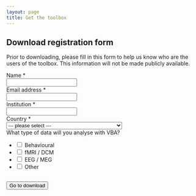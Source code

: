 ```yaml
---
layout: page
title: Get the toolbox
---
```


<h2>Download registration form</h2>

Prior to downloading, please fill in this form to help us know who are the users of the toolbox. This information will not be made publicly available.

<script type="text/javascript">var submitted=false;</script>
<iframe name="hidden_iframe" id="hidden_iframe"
style="display:none;" onload="if(submitted)
{window.location='{{ site.baseurl }}/download-registered';}"></iframe>
<form action="https://docs.google.com/forms/d/1nvk63h4PCe8Gu8zBMUOOiTQG5HQIb3Z33hcxxaWk2Jc/formResponse" method="post"
target="hidden_iframe" onsubmit="submitted=true;">



<label class="ss-q-item-label" for="entry_137102366">
    <div class="ss-q-title">
        Name
        <span class="ss-required-asterisk">*</span>
    </div>
</label>

<input type="text" name="entry.137102366" value="" class="ss-q-short" id="entry_137102366" dir="auto" aria-label="Name" aria-required="true" required="">



<label class="ss-q-item-label" for="entry_881150464">
    <div class="ss-q-title">
        Email address
        <span class="ss-required-asterisk">*</span>
    </div>
</label>

<input type="text" name="entry.881150464" value="" class="ss-q-short" id="entry_881150464" dir="auto" aria-label="Email address  " aria-required="true" required="" title="">



<label class="ss-q-item-label" for="entry_225132995">
    <div class="ss-q-title">
        Institution
        <span class="ss-required-asterisk">*</span>
    </div>
</label>

<input type="text" name="entry.225132995" value="" class="ss-q-short" id="entry_225132995" dir="auto" aria-label="Institution  " aria-required="true" required="" title="">


<div class="ss-q-container">
<label class="ss-q-item-label" for="entry_2020366401">
    <div class="ss-q-title">
        Country
        <span class="ss-required-asterisk">*</span>
    </div>
</label>


<select name="entry.2020366401" class="ss-q-short" id="entry_2020366401" dir="auto" aria-label="Country" aria-required="true" required="" title="">
	<option value="">  --- please select --- </option>
	<option value="AF">Afghanistan</option>
	<option value="AX">Åland Islands</option>
	<option value="AL">Albania</option>
	<option value="DZ">Algeria</option>
	<option value="AS">American Samoa</option>
	<option value="AD">Andorra</option>
	<option value="AO">Angola</option>
	<option value="AI">Anguilla</option>
	<option value="AQ">Antarctica</option>
	<option value="AG">Antigua and Barbuda</option>
	<option value="AR">Argentina</option>
	<option value="AM">Armenia</option>
	<option value="AW">Aruba</option>
	<option value="AU">Australia</option>
	<option value="AT">Austria</option>
	<option value="AZ">Azerbaijan</option>
	<option value="BS">Bahamas</option>
	<option value="BH">Bahrain</option>
	<option value="BD">Bangladesh</option>
	<option value="BB">Barbados</option>
	<option value="BY">Belarus</option>
	<option value="BE">Belgium</option>
	<option value="BZ">Belize</option>
	<option value="BJ">Benin</option>
	<option value="BM">Bermuda</option>
	<option value="BT">Bhutan</option>
	<option value="BO">Bolivia, Plurinational State of</option>
	<option value="BQ">Bonaire, Sint Eustatius and Saba</option>
	<option value="BA">Bosnia and Herzegovina</option>
	<option value="BW">Botswana</option>
	<option value="BV">Bouvet Island</option>
	<option value="BR">Brazil</option>
	<option value="IO">British Indian Ocean Territory</option>
	<option value="BN">Brunei Darussalam</option>
	<option value="BG">Bulgaria</option>
	<option value="BF">Burkina Faso</option>
	<option value="BI">Burundi</option>
	<option value="KH">Cambodia</option>
	<option value="CM">Cameroon</option>
	<option value="CA">Canada</option>
	<option value="CV">Cape Verde</option>
	<option value="KY">Cayman Islands</option>
	<option value="CF">Central African Republic</option>
	<option value="TD">Chad</option>
	<option value="CL">Chile</option>
	<option value="CN">China</option>
	<option value="CX">Christmas Island</option>
	<option value="CC">Cocos (Keeling) Islands</option>
	<option value="CO">Colombia</option>
	<option value="KM">Comoros</option>
	<option value="CG">Congo</option>
	<option value="CD">Congo, the Democratic Republic of the</option>
	<option value="CK">Cook Islands</option>
	<option value="CR">Costa Rica</option>
	<option value="CI">Côte d'Ivoire</option>
	<option value="HR">Croatia</option>
	<option value="CU">Cuba</option>
	<option value="CW">Curaçao</option>
	<option value="CY">Cyprus</option>
	<option value="CZ">Czech Republic</option>
	<option value="DK">Denmark</option>
	<option value="DJ">Djibouti</option>
	<option value="DM">Dominica</option>
	<option value="DO">Dominican Republic</option>
	<option value="EC">Ecuador</option>
	<option value="EG">Egypt</option>
	<option value="SV">El Salvador</option>
	<option value="GQ">Equatorial Guinea</option>
	<option value="ER">Eritrea</option>
	<option value="EE">Estonia</option>
	<option value="ET">Ethiopia</option>
	<option value="FK">Falkland Islands (Malvinas)</option>
	<option value="FO">Faroe Islands</option>
	<option value="FJ">Fiji</option>
	<option value="FI">Finland</option>
	<option value="FR">France</option>
	<option value="GF">French Guiana</option>
	<option value="PF">French Polynesia</option>
	<option value="TF">French Southern Territories</option>
	<option value="GA">Gabon</option>
	<option value="GM">Gambia</option>
	<option value="GE">Georgia</option>
	<option value="DE">Germany</option>
	<option value="GH">Ghana</option>
	<option value="GI">Gibraltar</option>
	<option value="GR">Greece</option>
	<option value="GL">Greenland</option>
	<option value="GD">Grenada</option>
	<option value="GP">Guadeloupe</option>
	<option value="GU">Guam</option>
	<option value="GT">Guatemala</option>
	<option value="GG">Guernsey</option>
	<option value="GN">Guinea</option>
	<option value="GW">Guinea-Bissau</option>
	<option value="GY">Guyana</option>
	<option value="HT">Haiti</option>
	<option value="HM">Heard Island and McDonald Islands</option>
	<option value="VA">Holy See (Vatican City State)</option>
	<option value="HN">Honduras</option>
	<option value="HK">Hong Kong</option>
	<option value="HU">Hungary</option>
	<option value="IS">Iceland</option>
	<option value="IN">India</option>
	<option value="ID">Indonesia</option>
	<option value="IR">Iran, Islamic Republic of</option>
	<option value="IQ">Iraq</option>
	<option value="IE">Ireland</option>
	<option value="IM">Isle of Man</option>
	<option value="IL">Israel</option>
	<option value="IT">Italy</option>
	<option value="JM">Jamaica</option>
	<option value="JP">Japan</option>
	<option value="JE">Jersey</option>
	<option value="JO">Jordan</option>
	<option value="KZ">Kazakhstan</option>
	<option value="KE">Kenya</option>
	<option value="KI">Kiribati</option>
	<option value="KP">Korea, Democratic People's Republic of</option>
	<option value="KR">Korea, Republic of</option>
	<option value="KW">Kuwait</option>
	<option value="KG">Kyrgyzstan</option>
	<option value="LA">Lao People's Democratic Republic</option>
	<option value="LV">Latvia</option>
	<option value="LB">Lebanon</option>
	<option value="LS">Lesotho</option>
	<option value="LR">Liberia</option>
	<option value="LY">Libya</option>
	<option value="LI">Liechtenstein</option>
	<option value="LT">Lithuania</option>
	<option value="LU">Luxembourg</option>
	<option value="MO">Macao</option>
	<option value="MK">Macedonia, the former Yugoslav Republic of</option>
	<option value="MG">Madagascar</option>
	<option value="MW">Malawi</option>
	<option value="MY">Malaysia</option>
	<option value="MV">Maldives</option>
	<option value="ML">Mali</option>
	<option value="MT">Malta</option>
	<option value="MH">Marshall Islands</option>
	<option value="MQ">Martinique</option>
	<option value="MR">Mauritania</option>
	<option value="MU">Mauritius</option>
	<option value="YT">Mayotte</option>
	<option value="MX">Mexico</option>
	<option value="FM">Micronesia, Federated States of</option>
	<option value="MD">Moldova, Republic of</option>
	<option value="MC">Monaco</option>
	<option value="MN">Mongolia</option>
	<option value="ME">Montenegro</option>
	<option value="MS">Montserrat</option>
	<option value="MA">Morocco</option>
	<option value="MZ">Mozambique</option>
	<option value="MM">Myanmar</option>
	<option value="NA">Namibia</option>
	<option value="NR">Nauru</option>
	<option value="NP">Nepal</option>
	<option value="NL">Netherlands</option>
	<option value="NC">New Caledonia</option>
	<option value="NZ">New Zealand</option>
	<option value="NI">Nicaragua</option>
	<option value="NE">Niger</option>
	<option value="NG">Nigeria</option>
	<option value="NU">Niue</option>
	<option value="NF">Norfolk Island</option>
	<option value="MP">Northern Mariana Islands</option>
	<option value="NO">Norway</option>
	<option value="OM">Oman</option>
	<option value="PK">Pakistan</option>
	<option value="PW">Palau</option>
	<option value="PS">Palestinian Territory, Occupied</option>
	<option value="PA">Panama</option>
	<option value="PG">Papua New Guinea</option>
	<option value="PY">Paraguay</option>
	<option value="PE">Peru</option>
	<option value="PH">Philippines</option>
	<option value="PN">Pitcairn</option>
	<option value="PL">Poland</option>
	<option value="PT">Portugal</option>
	<option value="PR">Puerto Rico</option>
	<option value="QA">Qatar</option>
	<option value="RE">Réunion</option>
	<option value="RO">Romania</option>
	<option value="RU">Russian Federation</option>
	<option value="RW">Rwanda</option>
	<option value="BL">Saint Barthélemy</option>
	<option value="SH">Saint Helena, Ascension and Tristan da Cunha</option>
	<option value="KN">Saint Kitts and Nevis</option>
	<option value="LC">Saint Lucia</option>
	<option value="MF">Saint Martin (French part)</option>
	<option value="PM">Saint Pierre and Miquelon</option>
	<option value="VC">Saint Vincent and the Grenadines</option>
	<option value="WS">Samoa</option>
	<option value="SM">San Marino</option>
	<option value="ST">Sao Tome and Principe</option>
	<option value="SA">Saudi Arabia</option>
	<option value="SN">Senegal</option>
	<option value="RS">Serbia</option>
	<option value="SC">Seychelles</option>
	<option value="SL">Sierra Leone</option>
	<option value="SG">Singapore</option>
	<option value="SX">Sint Maarten (Dutch part)</option>
	<option value="SK">Slovakia</option>
	<option value="SI">Slovenia</option>
	<option value="SB">Solomon Islands</option>
	<option value="SO">Somalia</option>
	<option value="ZA">South Africa</option>
	<option value="GS">South Georgia and the South Sandwich Islands</option>
	<option value="SS">South Sudan</option>
	<option value="ES">Spain</option>
	<option value="LK">Sri Lanka</option>
	<option value="SD">Sudan</option>
	<option value="SR">Suriname</option>
	<option value="SJ">Svalbard and Jan Mayen</option>
	<option value="SZ">Swaziland</option>
	<option value="SE">Sweden</option>
	<option value="CH">Switzerland</option>
	<option value="SY">Syrian Arab Republic</option>
	<option value="TW">Taiwan, Province of China</option>
	<option value="TJ">Tajikistan</option>
	<option value="TZ">Tanzania, United Republic of</option>
	<option value="TH">Thailand</option>
	<option value="TL">Timor-Leste</option>
	<option value="TG">Togo</option>
	<option value="TK">Tokelau</option>
	<option value="TO">Tonga</option>
	<option value="TT">Trinidad and Tobago</option>
	<option value="TN">Tunisia</option>
	<option value="TR">Turkey</option>
	<option value="TM">Turkmenistan</option>
	<option value="TC">Turks and Caicos Islands</option>
	<option value="TV">Tuvalu</option>
	<option value="UG">Uganda</option>
	<option value="UA">Ukraine</option>
	<option value="AE">United Arab Emirates</option>
	<option value="GB">United Kingdom</option>
	<option value="US">United States</option>
	<option value="UM">United States Minor Outlying Islands</option>
	<option value="UY">Uruguay</option>
	<option value="UZ">Uzbekistan</option>
	<option value="VU">Vanuatu</option>
	<option value="VE">Venezuela, Bolivarian Republic of</option>
	<option value="VN">Viet Nam</option>
	<option value="VG">Virgin Islands, British</option>
	<option value="VI">Virgin Islands, U.S.</option>
	<option value="WF">Wallis and Futuna</option>
	<option value="EH">Western Sahara</option>
	<option value="YE">Yemen</option>
	<option value="ZM">Zambia</option>
	<option value="ZW">Zimbabwe</option>
</select>
</div>



<label class="ss-q-item-label" for="entry_268375085">
    <div class="ss-q-title">What type of data will you analyse with VBA?</div>
</label>

<ul class="ss-choices" role="group">
    <li class="ss-choice-item">
            <input type="checkbox" name="entry.1443269083" value="Behavioural" id="group_1443269083_1" role="checkbox" class="ss-q-checkbox">
            <span class="ss-choice-label">Behavioural</span>
    </li>
    <li class="ss-choice-item">
            <input type="checkbox" name="entry.1443269083" value="fMRI / DCM" id="group_1443269083_2" role="checkbox" class="ss-q-checkbox">
            <span class="ss-choice-label">fMRI / DCM</span>
    </li>
    <li class="ss-choice-item">
            <input type="checkbox" name="entry.1443269083" value="EEG / MEG" id="group_1443269083_3" role="checkbox" class="ss-q-checkbox">
            <span class="ss-choice-label">EEG / MEG</span>
    </li>
    <li class="ss-choice-item">
            <input type="checkbox" name="entry.1443269083" value="Other" id="group_1443269083_4" role="checkbox" class="ss-q-checkbox">
            <span class="ss-choice-label">Other</span>
    </li>
</ul>

<input type="hidden" name="draftResponse" value="[,,&quot;8008999962068803936&quot;]">
<input type="hidden" name="pageHistory" value="0">
<input type="hidden" name="fbzx" value="8008999962068803936">

<h2></h2>
<div class="ss-item ss-navigate">
    <input type="submit" name="submit" value="Go to download" id="ss-submit">
</div>


